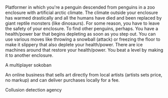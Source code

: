 Platformer in which you're a penguin descended from penguins in a zoo enclosure with artificial arctic climate. The climate outside your enclosure has warmed drastically and all the humans have died and been replaced by giant reptile monsters (like dinosaurs). For some reason, you have to leave the safety of your enclosure. To find other penguins, perhaps. You have a health/power bar that begins depleting as soon as you step out. You can use various moves like throwing a snowball (attack) or freezing the floor to make it slippery that also deplete your health/power. There are ice machines around that restore your health/power. You beat a level by making it to another enclosure.

A multiplayer sokoban

An online business that sells art directly from local artists (artists sets price, no markup) and can deliver purchases locally for a fee.

Collusion detection agency